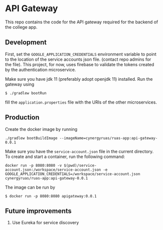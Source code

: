 # API Gateway

This repo contains the code for the API gateway required for the backend of the college app.

## Development

First, set the `GOOGLE_APPLICATION_CREDENTIALS` environment variable to point to the location of the service accounts json file. (contact repo admins for the file).
This project, for now, uses firebase to validate the tokens created by the authentication microservice.

Make sure you have jdk 11 (preferably adopt openjdk 11) installed. Run the gateway using

```
$ ./gradlew bootRun
```

fill the `application.properties` file with the URIs of the other microservices.

## Production

Create the docker image by running
```
./gradlew bootBuildImage --imageName=cynergyruas/ruas-app:api-gateway-0.0.1
```

Make sure you have the `service-account.json` file in the current directory. To create and start a container, run the following command:
```
docker run -p 8080:8080 -v $(pwd)/service-account.json:/workspace/service-account.json -e GOOGLE_APPLICATION_CREDENTIALS=/workspace/service-account.json cynergyruas/ruas-app:api-gateway-0.0.1
```

The image can be run by
```
$ docker run -p 8080:8080 apigateway:0.0.1
```

## Future improvements

1. Use Eureka for service discovery